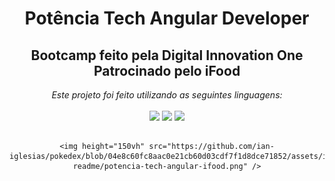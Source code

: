 <div align="center">
  <h1> Potência Tech Angular Developer </h1>
  <h2> Bootcamp feito pela Digital Innovation One<br> Patrocinado pelo iFood </h2>
  <em> Este projeto foi feito utilizando as seguintes linguagens: </em><br><br>

  <img height="50vh" src="https://cdn.jsdelivr.net/gh/devicons/devicon/icons/html5/html5-plain-wordmark.svg" />
  <img height="50vh" src="https://cdn.jsdelivr.net/gh/devicons/devicon/icons/css3/css3-plain-wordmark.svg" />
  <img height="40vh" src="https://cdn.jsdelivr.net/gh/devicons/devicon/icons/javascript/javascript-plain.svg" />


  ##

  <div align="center">

    <img height="150vh" src="https://github.com/ian-iglesias/pokedex/blob/04e8c60fc8aac0e21cb60d03cdf7f1d8dce71852/assets/image-readme/potencia-tech-angular-ifood.png" />

  </div>